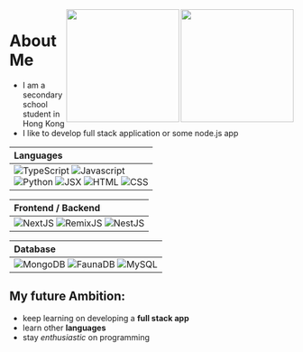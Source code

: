 <img height="200" align="right" src="https://github-readme-stats-eight-xi-18.vercel.app/api?username=LOLBRUHNICE&theme=onedark&show_icons=true" />
<img height="200" align="right" src="https://github-readme-stats-gbxh8fg6c-lolbruhnice.vercel.app/api/top-langs?username=LOLBRUHNICE&langs_count=8&hide=shell&theme=onedark&show_icons=true&layout=compact" />

# About Me

* I am a secondary school student in Hong Kong
* I like to develop full stack application or some node.js app

| Languages |
|:-------------|
|  ![TypeScript](https://img.shields.io/badge/-TypeScript-black?style=flat&logo=typescript) ![Javascript](https://img.shields.io/badge/-Javascript-black?style=flat&logo=javascript) <br> ![Python](https://img.shields.io/badge/-Python-black?style=flat&logo=python) ![JSX](https://img.shields.io/badge/-JSX-black?style=flat&logo=react) ![HTML](https://img.shields.io/badge/-HTML-black?style=flat&logo=html5) ![CSS](https://img.shields.io/badge/-CSS-black?style=flat&logo=css3)   |

| Frontend / Backend |
|:--------------|
|   ![NextJS](https://img.shields.io/badge/-Next.js-black?style=flat&logo=next.js) ![RemixJS](https://img.shields.io/badge/-Remix.js-black?style=flat&logo=remix) ![NestJS](https://img.shields.io/badge/-Nest.js-black?style=flat&logo=nestjs)   |

| Database |
|:--------------|
|   ![MongoDB](https://img.shields.io/badge/-MongoDB-black?style=flat&logo=mongodb) ![FaunaDB](https://img.shields.io/badge/-FaunaDB-black?style=flat&logo=fauna) ![MySQL](https://img.shields.io/badge/-MySQL-black?style=flat&logo=mysql)   |

## My future Ambition:
- keep learning on developing a **full stack app**
- learn other **languages**
- stay *enthusiastic* on programming
